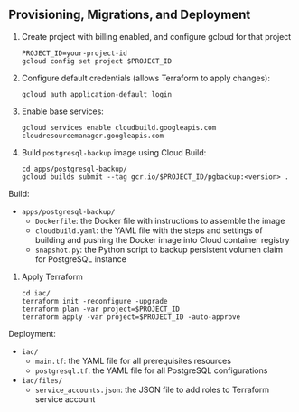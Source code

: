 ## Provisioning, Migrations, and Deployment

1. Create project with billing enabled, and configure gcloud for that project

   ```
   PROJECT_ID=your-project-id
   gcloud config set project $PROJECT_ID
   ```

1. Configure default credentials (allows Terraform to apply changes):

   ```
   gcloud auth application-default login
   ```

1. Enable base services:

   ```
   gcloud services enable cloudbuild.googleapis.com cloudresourcemanager.googleapis.com
   ```

1. Build `postgresql-backup` image using Cloud Build:

   ```
   cd apps/postgresql-backup/
   gcloud builds submit --tag gcr.io/$PROJECT_ID/pgbackup:<version> .
   ```

Build:
- `apps/postgresql-backup/`
  - `Dockerfile`: the Docker file with instructions to assemble the image
  - `cloudbuild.yaml`: the YAML file with the steps and settings of building and pushing the Docker image into Cloud container registry
  - `snapshot.py`: the Python script to backup persistent volumen claim for PostgreSQL instance  

1. Apply Terraform

   ```
   cd iac/
   terraform init -reconfigure -upgrade
   terraform plan -var project=$PROJECT_ID
   terraform apply -var project=$PROJECT_ID -auto-approve
   ```

Deployment:
- `iac/`
  - `main.tf`: the YAML file for all prerequisites resources
  - `postgresql.tf`: the YAML file for all PostgreSQL configurations
- `iac/files/`
  - `service_accounts.json`: the JSON file to add roles to Terraform service account
